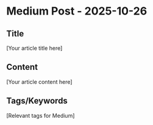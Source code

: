 # Medium Post - 2025-10-26

## Title
[Your article title here]

## Content
[Your article content here]

## Tags/Keywords
[Relevant tags for Medium]
